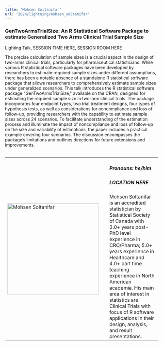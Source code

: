 ```yaml
---
title: "Mohsen Soltanifar"
url: "2024/lightning/mohsen_soltanifar"
---
```


### GenTwoArmsTrialSize: An R Statistical Software Package to estimate Generalized Two Arms Clinical Trial Sample Size
Lighting Talk, SESSION TIME HERE, SESSION ROOM HERE

The precise calculation of sample sizes is a crucial aspect in the design of two-arms clinical trials, particularly for pharmaceutical statisticians. While various R statistical software packages have been developed by researchers to estimate required sample sizes under different assumptions, there has been a notable absence of a standalone R statistical software package that allows researchers to comprehensively estimate sample sizes under generalized scenarios. This talk introduces the R statistical software package "GenTwoArmsTrialSize," available on the CRAN, designed for estimating the required sample size in two-arm clinical trials. The package incorporates four endpoint types, two trial treatment designs, four types of hypothesis tests, as well as considerations for noncompliance and loss of follow-up, providing researchers with the capability to estimate sample sizes across 24 scenarios. To facilitate understanding of the estimation process and illuminate the impact of noncompliance and loss of follow-up on the size and variability of estimations, the paper includes a practical example covering four scenarios. The discussion encompasses the package’s limitations and outlines directions for future extensions and improvements.
<br><br>

<table>
  <tr><td><img width="300px" style="float: left; padding: 0px 20px 0px 0px;" 
           src="../../../../img/speakers/speakers_2024/mohsen_soltanifar.jpg" alt="Mohsen Soltanifar"></td>
  <td>
      <h5>Pronouns: he/him</h5>
      <h5>LOCATION HERE</h5>
      Mohsen Soltanifar is an accredited statistician by Statistical Society of Canada with 3.0+ years post-PhD level experience in CRO/Pharma; 5.0+ years experience in Healthcare and 4.0+ part time teaching experience in North American academia. His main area of interest in statistics are Clinical Trials with focus of R software applications in their design, analysis, and result presentations. 
      </td></tr>

</table>


